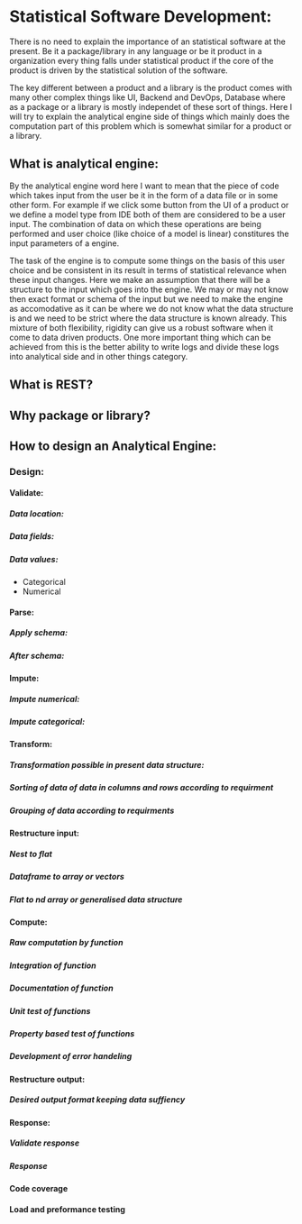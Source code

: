 # Statistical Software Development:

There is no need to explain the importance of an statistical software at the present. Be it a package/library in any language or be it product in a organization every thing falls under statistical product if the core of the product is driven by the statistical solution of the software. 

The key different between a product and a library is the product comes with many other complex things like UI, Backend and DevOps, Database where as a package or a library is mostly independet of these sort of things. Here I will try to explain the analytical engine side of things which mainly does the computation part of this problem which is somewhat similar for a product or a library. 


## What is analytical engine:

By the analytical engine word here I want to mean that the piece of code which takes input from the user be it in the form of a data file or in some other form. For example if we click some button from the UI of a product or we define a model type from IDE both of them are considered to be a user input. The combination of data on which these operations are being performed and user choice (like choice of a model is linear) constitures the input parameters of a engine. 

The task of the engine is to compute some things on the basis of this user choice and be consistent in its result in terms of statistical relevance when these input changes. Here we make an assumption that there will be a structure to the input which goes into the engine. We may or may not know then exact format or schema of the input but we need to make the engine as accomodative as it can be where we do not know what the data structure is and we need to be strict where the data structure is known already. This mixture of both flexibility, rigidity can give us a robust software when it come to data driven products. One more important thing which can be achieved from this is the better ability to write logs and divide these logs into analytical side and in other things category.

## What is REST?

## Why package or library?

## How to design an Analytical Engine:

### Design:

#### Validate:
##### Data location:
##### Data fields:
##### Data values:
* Categorical
* Numerical
#### Parse:
##### Apply schema:
##### After schema:
#### Impute:
##### Impute numerical:
##### Impute categorical:
#### Transform:
##### Transformation possible in present data structure:
##### Sorting of data of data in columns and rows according to requirment
##### Grouping of data according to requirments
#### Restructure input:
##### Nest to flat
##### Dataframe to array or vectors
##### Flat to nd array or generalised data structure
#### Compute:
##### Raw computation by function
##### Integration of function
##### Documentation of function
##### Unit test of functions
##### Property based test of functions
##### Development of error handeling
#### Restructure output:
##### Desired output format keeping data suffiency
#### Response:
##### Validate response
##### Response
#### Code coverage
#### Load and preformance testing
<!--stackedit_data:
eyJoaXN0b3J5IjpbMzc1OTY2MzgzLDY5OTUxNjM5OF19
-->